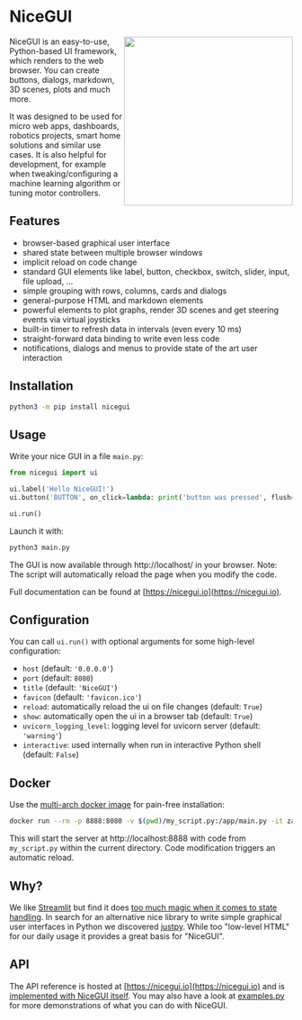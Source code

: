 # NiceGUI

<img src="https://raw.githubusercontent.com/zauberzeug/nicegui/main/sceenshots/ui-elements.png" width="300" align="right">

NiceGUI is an easy-to-use, Python-based UI framework, which renders to the web browser.
You can create buttons, dialogs, markdown, 3D scenes, plots and much more.

It was designed to be used for micro web apps, dashboards, robotics projects, smart home solutions and similar use cases.
It is also helpful for development, for example when tweaking/configuring a machine learning algorithm or tuning motor controllers.

## Features

- browser-based graphical user interface
- shared state between multiple browser windows
- implicit reload on code change
- standard GUI elements like label, button, checkbox, switch, slider, input, file upload, ...
- simple grouping with rows, columns, cards and dialogs
- general-purpose HTML and markdown elements
- powerful elements to plot graphs, render 3D scenes and get steering events via virtual joysticks
- built-in timer to refresh data in intervals (even every 10 ms)
- straight-forward data binding to write even less code
- notifications, dialogs and menus to provide state of the art user interaction

## Installation

```bash
python3 -m pip install nicegui
```

## Usage

Write your nice GUI in a file `main.py`:

```python
from nicegui import ui

ui.label('Hello NiceGUI!')
ui.button('BUTTON', on_click=lambda: print('button was pressed', flush=True))

ui.run()
```

Launch it with:

```bash
python3 main.py
```

The GUI is now available through http://localhost/ in your browser.
Note: The script will automatically reload the page when you modify the code.

Full documentation can be found at [https://nicegui.io](https://nicegui.io).

## Configuration

You can call `ui.run()` with optional arguments for some high-level configuration:

- `host` (default: `'0.0.0.0'`)
- `port` (default: `8080`)
- `title` (default: `'NiceGUI'`)
- `favicon` (default: `'favicon.ico'`)
- `reload`: automatically reload the ui on file changes (default: `True`)
- `show`: automatically open the ui in a browser tab (default: `True`)
- `uvicorn_logging_level`: logging level for uvicorn server (default: `'warning'`)
- `interactive`: used internally when run in interactive Python shell (default: `False`)

## Docker

Use the [multi-arch docker image](https://hub.docker.com/repository/docker/zauberzeug/nicegui) for pain-free installation:

```bash
docker run --rm -p 8888:8080 -v $(pwd)/my_script.py:/app/main.py -it zauberzeug/nicegui:latest
```

This will start the server at http://localhost:8888 with code from `my_script.py` within the current directory.
Code modification triggers an automatic reload.

## Why?

We like [Streamlit](https://streamlit.io/) but find it does [too much magic when it comes to state handling](https://github.com/zauberzeug/nicegui/issues/1#issuecomment-847413651).
In search for an alternative nice library to write simple graphical user interfaces in Python we discovered [justpy](https://justpy.io/).
While too "low-level HTML" for our daily usage it provides a great basis for "NiceGUI".

## API

The API reference is hosted at [https://nicegui.io](https://nicegui.io) and is [implemented with NiceGUI itself](https://github.com/zauberzeug/nicegui/blob/main/main.py).
You may also have a look at [examples.py](https://github.com/zauberzeug/nicegui/tree/main/examples.py) for more demonstrations of what you can do with NiceGUI.
